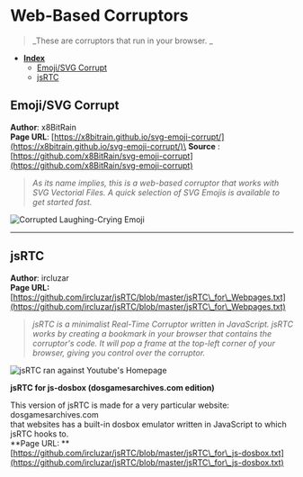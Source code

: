 # Web-Based Corruptors

> _These are corruptors that run in your browser. _



* ****[**Index**](web-based-corruptors.md)****
  * [Emoji/SVG Corrupt](web-based-corruptors.md#emoji-svg-corrupt)
  * [jsRTC](web-based-corruptors.md#jsrtc)

## Emoji/SVG Corrupt

**Author**: x8BitRain\
**Page URL**: [https://x8bitrain.github.io/svg-emoji-corrupt/](https://x8bitrain.github.io/svg-emoji-corrupt/)\
**Source** : [https://github.com/x8BitRain/svg-emoji-corrupt](https://github.com/x8BitRain/svg-emoji-corrupt)

> _As its name implies, this is a web-based corruptor that works with SVG Vectorial Files. A quick selection of SVG Emojis is available to get started fast._

![Corrupted Laughing-Crying Emoji](<../../.gitbook/assets/image (31).png>)

****

## jsRTC&#x20;

**Author**: ircluzar\
**Page URL:** [https://github.com/ircluzar/jsRTC/blob/master/jsRTC\_for\_Webpages.txt](https://github.com/ircluzar/jsRTC/blob/master/jsRTC\_for\_Webpages.txt)

> _jsRTC is a minimalist Real-Time Corruptor written in JavaScript. jsRTC works by creating a bookmark in your browser that contains the corruptor's code. It will pop a frame at the top-left corner of your browser, giving you control over the corruptor._

![jsRTC ran against Youtube's Homepage](<../../.gitbook/assets/image (21).png>)

**jsRTC for js-dosbox (dosgamesarchives.com edition)**

This version of jsRTC is made for a very particular website: dosgamesarchives.com\
that websites has a built-in dosbox emulator written in JavaScript to which jsRTC hooks to.\
**Page URL: **[https://github.com/ircluzar/jsRTC/blob/master/jsRTC\_for\_js-dosbox.txt](https://github.com/ircluzar/jsRTC/blob/master/jsRTC\_for\_js-dosbox.txt)
